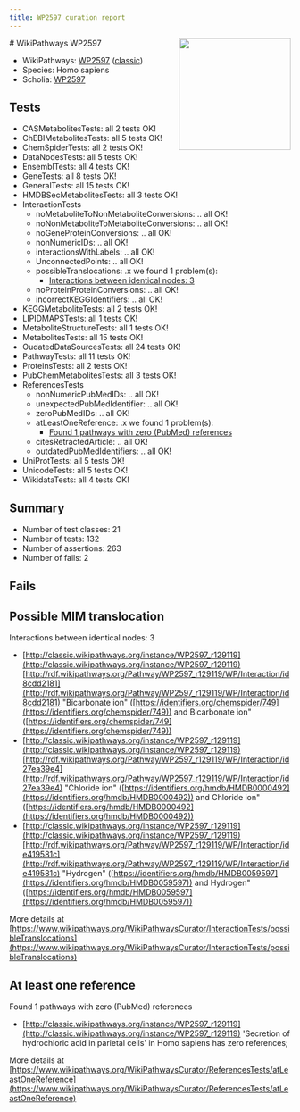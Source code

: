```yaml
---
title: WP2597 curation report
---
```


<img style="float: right; width: 200px" src="https://upload.wikimedia.org/wikipedia/commons/thumb/8/83/Wplogo_with_text_500.png/640px-Wplogo_with_text_500.png" />
# WikiPathways WP2597

* WikiPathways: [WP2597](https://wikipathways.org/pathways/WP2597) ([classic](https://classic.wikipathways.org/instance/WP2597))
* Species: Homo sapiens
* Scholia: [WP2597](https://scholia.toolforge.org/wikipathways/WP2597)
## Tests
* CASMetabolitesTests: all 2 tests OK!
* ChEBIMetabolitesTests: all 5 tests OK!
* ChemSpiderTests: all 2 tests OK!
* DataNodesTests: all 5 tests OK!
* EnsemblTests: all 4 tests OK!
* GeneTests: all 8 tests OK!
* GeneralTests: all 15 tests OK!
* HMDBSecMetabolitesTests: all 3 tests OK!
* InteractionTests
    * noMetaboliteToNonMetaboliteConversions: .. all OK!
    * noNonMetaboliteToMetaboliteConversions: .. all OK!
    * noGeneProteinConversions: .. all OK!
    * nonNumericIDs: .. all OK!
    * interactionsWithLabels: .. all OK!
    * UnconnectedPoints: .. all OK!
    * possibleTranslocations: .x we found 1 problem(s):
        * [Interactions between identical nodes: 3](#1c118208)
    * noProteinProteinConversions: .. all OK!
    * incorrectKEGGIdentifiers: .. all OK!
* KEGGMetaboliteTests: all 2 tests OK!
* LIPIDMAPSTests: all 1 tests OK!
* MetaboliteStructureTests: all 1 tests OK!
* MetabolitesTests: all 15 tests OK!
* OudatedDataSourcesTests: all 24 tests OK!
* PathwayTests: all 11 tests OK!
* ProteinsTests: all 2 tests OK!
* PubChemMetabolitesTests: all 3 tests OK!
* ReferencesTests
    * nonNumericPubMedIDs: .. all OK!
    * unexpectedPubMedIdentifier: .. all OK!
    * zeroPubMedIDs: .. all OK!
    * atLeastOneReference: .x we found 1 problem(s):
        * [Found 1 pathways with zero (PubMed) references](#d0a459f0)
    * citesRetractedArticle: .. all OK!
    * outdatedPubMedIdentifiers: .. all OK!
* UniProtTests: all 5 tests OK!
* UnicodeTests: all 5 tests OK!
* WikidataTests: all 4 tests OK!


## Summary

* Number of test classes: 21
* Number of tests: 132
* Number of assertions: 263
* Number of fails: 2

## Fails

<a name="1c118208" />

## Possible MIM translocation

Interactions between identical nodes: 3

* [http://classic.wikipathways.org/instance/WP2597_r129119](http://classic.wikipathways.org/instance/WP2597_r129119) [http://rdf.wikipathways.org/Pathway/WP2597_r129119/WP/Interaction/id8cdd2181](http://rdf.wikipathways.org/Pathway/WP2597_r129119/WP/Interaction/id8cdd2181) "Bicarbonate ion" ([https://identifiers.org/chemspider/749](https://identifiers.org/chemspider/749)) and 
Bicarbonate ion" ([https://identifiers.org/chemspider/749](https://identifiers.org/chemspider/749))
* [http://classic.wikipathways.org/instance/WP2597_r129119](http://classic.wikipathways.org/instance/WP2597_r129119) [http://rdf.wikipathways.org/Pathway/WP2597_r129119/WP/Interaction/id27ea39e4](http://rdf.wikipathways.org/Pathway/WP2597_r129119/WP/Interaction/id27ea39e4) "Chloride ion" ([https://identifiers.org/hmdb/HMDB0000492](https://identifiers.org/hmdb/HMDB0000492)) and 
Chloride ion" ([https://identifiers.org/hmdb/HMDB0000492](https://identifiers.org/hmdb/HMDB0000492))
* [http://classic.wikipathways.org/instance/WP2597_r129119](http://classic.wikipathways.org/instance/WP2597_r129119) [http://rdf.wikipathways.org/Pathway/WP2597_r129119/WP/Interaction/ide419581c](http://rdf.wikipathways.org/Pathway/WP2597_r129119/WP/Interaction/ide419581c) "Hydrogen" ([https://identifiers.org/hmdb/HMDB0059597](https://identifiers.org/hmdb/HMDB0059597)) and 
Hydrogen" ([https://identifiers.org/hmdb/HMDB0059597](https://identifiers.org/hmdb/HMDB0059597))


More details at [https://www.wikipathways.org/WikiPathwaysCurator/InteractionTests/possibleTranslocations](https://www.wikipathways.org/WikiPathwaysCurator/InteractionTests/possibleTranslocations)

<a name="d0a459f0" />

## At least one reference

Found 1 pathways with zero (PubMed) references

* [http://classic.wikipathways.org/instance/WP2597_r129119](http://classic.wikipathways.org/instance/WP2597_r129119) 'Secretion of hydrochloric acid in parietal cells' in Homo sapiens has zero references; 


More details at [https://www.wikipathways.org/WikiPathwaysCurator/ReferencesTests/atLeastOneReference](https://www.wikipathways.org/WikiPathwaysCurator/ReferencesTests/atLeastOneReference)

